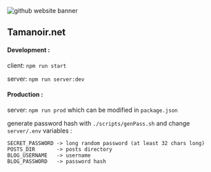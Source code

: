 ![github website banner](https://user-images.githubusercontent.com/51637671/188202829-06198570-803d-4818-823f-2e4e9d559e56.svg)

## Tamanoir.net

#### Development :

client: `npm run start`

server: `npm run server:dev`

#### Production :

server: `npm run prod` which can be modified in `package.json`

generate password hash with `./scripts/genPass.sh` and change `server/.env` variables :
```text
SECRET_PASSWORD -> long random password (at least 32 chars long)
POSTS_DIR       -> posts directory
BLOG_USERNAME   -> username
BLOG_PASSWORD   -> password hash
```
